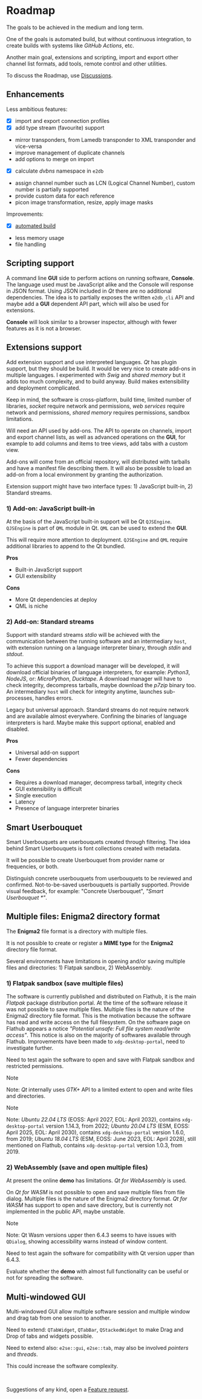# Roadmap

The goals to be achieved in the medium and long term.

One of the goals is automated build, but without continuous integration, to create builds with systems like *GitHub Actions*, etc.

Another main goal, extensions and scripting, import and export other channel list formats, add tools, remote control and other utilities.

To discuss the Roadmap, use [Discussions](https://github.com/ctlcltd/e2-sat-editor/discussions/13).


## Enhancements

Less ambitious features:
- [x] import and export connection profiles
- [x] add type stream (favourite) support
- mirror transponders, from Lamedb transponder to XML transponder and vice-versa
- improve management of duplicate channels
- add options to merge on import
- [x] calculate *dvbns* namespace in `e2db`
- assign channel number such as LCN (Logical Channel Number), custom number is partially supported
- provide custom data for each reference
- picon image transformation, resize, apply image masks

Improvements:
- [x] [automated build](https://github.com/ctlcltd/e2-sat-editor/discussions/17)
- less memory usage
- file handling


## Scripting support

A command line **GUI** side to perform actions on running software, **Console**. The language used must be JavaScript alike and the Console will response in JSON format. Using JSON included in *Qt* there are no additional dependencies. The idea is to partially exposes the written `e2db_cli` API and maybe add a **GUI** dependent API part, which will also be used for extensions.

**Console** will look similar to a browser inspector, although with fewer features as it is not a browser.


## Extensions support

Add extension support and use interpreted languages. *Qt* has plugin support, but they should be build. It would be very nice to create add-ons in multiple languages. I experimented with *Swig* and *shared memory* but it adds too much complexity, and to build anyway. Build makes extensibility and deployment complicated.

Keep in mind, the software is cross-platform, build time, limited number of libraries, *socket* require network and permissions, *web services* require network and permissions, *shared memory* requires permissions, sandbox limitations.

Will need an API used by add-ons. The API to operate on channels, import and export channel lists, as well as advanced operations on the **GUI**, for example to add columns and items to tree views, add tabs with a custom view.

Add-ons will come from an official repository, will distributed with tarballs and have a manifest file describing them. It will also be possible to load an add-on from a local environment by granting the authorization.

Extension support might have two interface types: 1) JavaScript built-in, 2) Standard streams.


### 1) Add-on: JavaScript built-in

At the basis of the JavaScript built-in support will be Qt `QJSEngine`. `QJSEngine` is part of `QML` module in Qt. `QML` can be used to extend the **GUI**.

This will require more attention to deployment. `QJSEngine` and `QML` require additional libraries to append to the Qt bundled.

**Pros**
- Built-in JavaScript support
- GUI extensibility

**Cons**
- More Qt dependencies at deploy
- QML is niche


### 2) Add-on: Standard streams

Support with standard streams *stdio* will be achieved with the communication between the running software and an intermediary `host`, with extension running on a language interpreter binary, through *stdin* and *stdout*.

To achieve this support a download manager will be developed, it will download official binaries of language interpreters, for example: *Python3*, *NodeJS*, or: *MicroPython*, *Ducktape*. A download manager will have to check integrity, decompress tarballs, maybe download the *p7zip* binary too. An intermediary `host` will check for integrity anytime, launches sub-processes, handles errors.

Legacy but universal approach. Standard streams do not require network and are available almost everywhere. Confining the binaries of language interpreters is hard. Maybe make this support optional, enabled and disabled.

**Pros**
- Universal add-on support
- Fewer dependencies

**Cons**
- Requires a download manager, decompress tarball, integrity check
- GUI extensibility is difficult
- Single execution
- Latency
- Presence of language interpreter binaries


## Smart Userbouquet

Smart Userbouquets are userbouquets created through filtering. The idea behind Smart Userbouquets is font collections created with metadata.

It will be possible to create Userbouquet from provider name or frequencies, or both.

Distinguish concrete userbouquets from userbouquets to be reviewed and confirmed. Not-to-be-saved userbouquets is partially supported. Provide visual feedback, for example: "Concrete Userbouquet", *"Smart Userbouquet \*"*.


## Multiple files: Enigma2 directory format

The **Enigma2** file format is a directory with multiple files.

It is not possible to create or register a **MIME type** for the **Enigma2** directory file format.

Several environments have limitations in opening and/or saving multiple files and directories: 1) Flatpak sandbox, 2) WebAssembly.


### 1) Flatpak sandbox (save multiple files)

The software is currently published and distributed on Flathub, it is the main *Flatpak* package distribution portal. At the time of the software release it was not possible to save multiple files. Multiple files is the nature of the Enigma2 directory file format. This is the motivation because the software has read and write access on the full filesystem. On the software page on Flathub appears a notice *"Potential unsafe: Full file system read/write access"*. This notice is also on the majority of softwares available through Flathub. Improvements have been made to `xdg-desktop-portal`, need to investigate further.

Need to test again the software to open and save with Flatpak sandbox and restricted permissions.

> [!NOTE]
> Note: *Qt* internally uses *GTK+* API to a limited extent to open and write files and directories.

> [!NOTE]
> Note: *Ubuntu 22.04 LTS* (EOSS: April 2027, EOL: April 2032), contains `xdg-desktop-portal` version 1.14.3, from 2022; *Ubuntu 20.04 LTS* (ESM, EOSS: April 2025, EOL: April 2030), contains `xdg-desktop-portal` version 1.6.0, from 2019; *Ubuntu 18.04 LTS* (ESM, EOSS: June 2023, EOL: April 2028), still mentioned on Flathub, contains `xdg-desktop-portal` version 1.0.3, from 2019.


### 2) WebAssembly (save and open multiple files)

At present the online **demo** has limitations. *Qt for WebAssembly* is used.

On *Qt for WASM* is not possible to open and save multiple files from file dialog. Multiple files is the nature of the Enigma2 directory format. *Qt for WASM* has support to open and save directory, but is currently not implemented in the public API, maybe unstable.

> [!NOTE]
> Note: Qt Wasm versions upper then 6.4.3 seems to have issues with `QDialog`, showing accessibility warns instead of window content.

Need to test again the software for compatibility with Qt version upper than 6.4.3.

Evaluate whether the **demo** with almost full functionality can be useful or not for spreading the software.


## Multi-windowed GUI

Multi-windowed GUI allow multiple software session and multiple window and drag tab from one session to another.

Need to extend: `QTabWidget`, `QTabBar`, `QStackedWidget` to make Drag and Drop of tabs and widgets possible.

Need to extend also: `e2se::gui`, `e2se::tab`, may also be involved *pointers* and *threads*.

This could increase the software complexity.

&nbsp;

Suggestions of any kind, open a [Feature request](https://github.com/ctlcltd/e2-sat-editor/issues/new?template=feature_request.yml).
